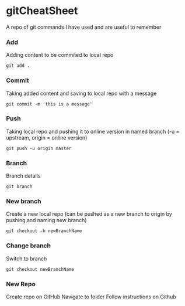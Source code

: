 # gitCheatSheet
A repo of git commands I have used and are useful to remember


### Add
Adding content to be commited to local repo
```
git add .
```

### Commit
Taking added content and saving to local repo with a message
```
git commit -m 'this is a message'
```

### Push
Taking local repo and pushing it to online version in named branch (-u = upstream, origin = online version)
```
git push -u origin master
```

### Branch
Branch details
```
git branch
```

### New branch
Create a new local repo (can be pushed as a new branch to origin by pushing and naming new branch)
```
git checkout -b newBranchName
```

### Change branch
Switch to branch
```
git checkout newBranchName
```


### New Repo
Create repo on GitHub
Navigate to folder
Follow instructions on Github




